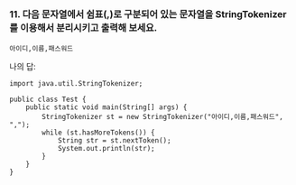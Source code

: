 ### 11. 다음 문자열에서 쉼표(,)로 구분되어 있는 문자열을 StringTokenizer 를 이용해서 분리시키고 출력해 보세요.

    아이디,이름,패스워드

나의 답:

```
import java.util.StringTokenizer;

public class Test {
    public static void main(String[] args) {
        StringTokenizer st = new StringTokenizer("아이디,이름,패스워드", ",");
        while (st.hasMoreTokens()) {
            String str = st.nextToken();
            System.out.println(str);
        }
    }
}

```